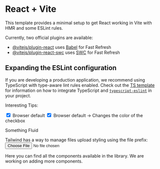 # React + Vite

This template provides a minimal setup to get React working in Vite with HMR and some ESLint rules.

Currently, two official plugins are available:

- [@vitejs/plugin-react](https://github.com/vitejs/vite-plugin-react/blob/main/packages/plugin-react) uses [Babel](https://babeljs.io/) for Fast Refresh
- [@vitejs/plugin-react-swc](https://github.com/vitejs/vite-plugin-react/blob/main/packages/plugin-react-swc) uses [SWC](https://swc.rs/) for Fast Refresh

## Expanding the ESLint configuration

If you are developing a production application, we recommend using TypeScript with type-aware lint rules enabled. Check out the [TS template](https://github.com/vitejs/vite/tree/main/packages/create-vite/template-react-ts) for information on how to integrate TypeScript and [`typescript-eslint`](https://typescript-eslint.io) in your project.


Interesting Tips:
<!-- Accent -->
<div class="my-4 flex-col text-white ml-2">
    <label> <input type="checkbox" checked /> Browser default </label>
    <label> <input type="checkbox" class="accent-pink-500" checked /> Browser default </label> -> Changes the color of the checkbox
</div>

<!-- Fluid Texts.  Changes the text size with screensize. One doesn't have to use the media queries. -->
<p class="text-[min(10vw, 70px)]"> Something Fluid </p>

<!-- File-->
Tailwind has a way to manage files upload styling using the file prefix:
<label class="my-4 block">
    <input type="file" class="block w-full text-sm text-slate-500 file:mr-4 file:rounded-full file:border-0 file:bg-violet-50 file:px-4 file:py-2 file:text-sm file:font-semibold file:text-violet-700 hover:file:bg-violet-100" />
</label>


<!-- Highlight-->
<div class="selection:bg-green-400 selection:text-white">
    <p>Here you can find all the components available in the library. We are working on adding more components.</p>
</div>
